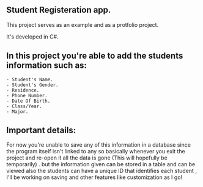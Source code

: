 Student Registeration app.
-
This project serves as an example and as a protfolio project.

It's developed in C#. 

In this project you're able to add the students information such as:
   -
    - Student's Name.
    - Student's Gender.
    - Residence.
    - Phone Number.
    - Date Of Birth.
    - Class/Year.
    - Major.

Important details:
-
For now you're unable to save any of this information in a database since the program itself isn't linked to any so basically whenever you exit the project and re-open it all the data is gone (This will hopefully be temporarily) .
but the information given can be stored in a table and can be viewed also the students can have a unique ID that identifies each student , I'll be working on saving and other features like customization as I go! 

